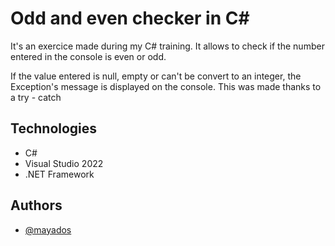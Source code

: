 # Odd and even checker in C#

It's an exercice made during my C# training.
It allows to check if the number entered in the console is even or odd.

If the value entered is null, empty or can't be convert to an integer, the Exception's message is displayed on the console. This was made thanks to a try - catch 

## Technologies

- C#
- Visual Studio 2022
- .NET Framework

## Authors

- [@mayados](https://www.github.com/mayados)

